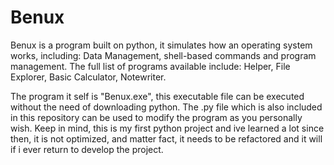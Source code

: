 # Benux
Benux is a program built on python, it simulates how an operating system works, including: Data Management, shell-based commands and program management. The full list of programs available include: Helper, File Explorer, Basic Calculator, Notewriter.

The program it self is "Benux.exe", this executable file can be executed without the need of downloading python. The .py file which is also included in this repository can be used to modify the program as you personally wish. Keep in mind, this is my first python project and ive learned a lot since then, it is not optimized, and matter fact, it needs to be refactored and it will if i ever return to develop the project.
